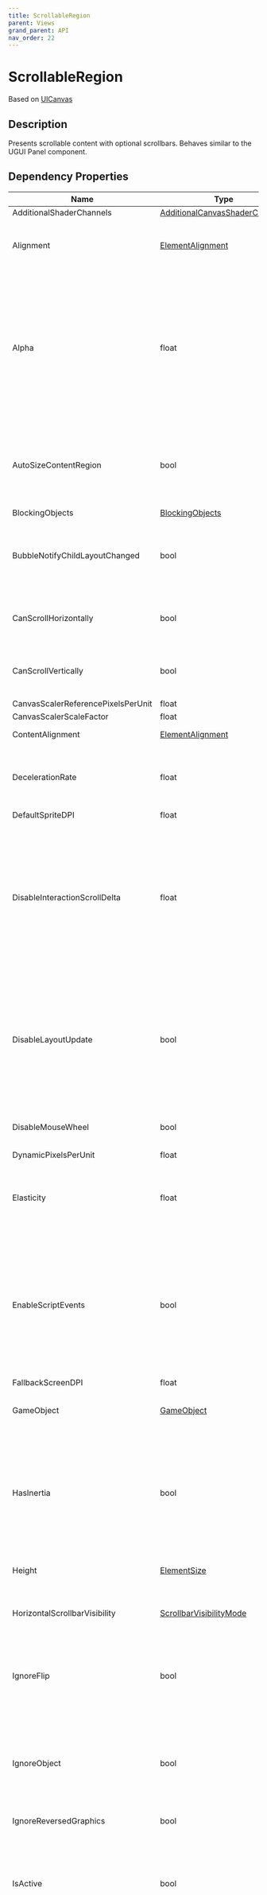```yaml
---
title: ScrollableRegion
parent: Views
grand_parent: API
nav_order: 22
---
```


# ScrollableRegion

Based on [UICanvas](UICanvas)

## Description

Presents scrollable content with optional scrollbars. Behaves similar to the UGUI Panel component.

## Dependency Properties

| Name | Type | Description |
| --- | --- | --- |
| AdditionalShaderChannels | [AdditionalCanvasShaderChannels](http://docs.unity3d.com/ScriptReference/AdditionalCanvasShaderChannels.html) |  |
| Alignment | [ElementAlignment](../Types/ElementAlignment) | Used to align the view relative to the layout parent region it resides in. |
| Alpha | float | Can be used to adjust the alpha color of this view and all its children. E.g. used for fade in/out animations. Is separate from and different from the background color of the view as it affects the children as well. |
| AutoSizeContentRegion | bool | Boolean indicating if the scrollable content region should be adjusted to the size of its content or not. |
| BlockingObjects | [BlockingObjects](http://docs.unity3d.com/ScriptReference/BlockingObjects.html) |  |
| BubbleNotifyChildLayoutChanged | bool | Boolean indicating if parent always should be notified when the child changes layout. |
| CanScrollHorizontally | bool | Boolean indicating if the region can be scrolled horizontally. |
| CanScrollVertically | bool | Boolean indicating if the region can be scrolled vertically. |
| CanvasScalerReferencePixelsPerUnit | float |  |
| CanvasScalerScaleFactor | float |  |
| ContentAlignment | [ElementAlignment](../Types/ElementAlignment) | Alignment of the content. |
| DecelerationRate | float | Determines how fast the scroll speed decelerates once the user stops scrolling. |
| DefaultSpriteDPI | float |  |
| DisableInteractionScrollDelta | float | If set any interaction with child views (clicks, etc) are disabled when the specified amount of pixels has been scrolled. Used e.g. to disable items from being selected while scrolling a selectable list of items. |
| DisableLayoutUpdate | bool | Boolean indicating if automatic layout updates for this view should be disabled. When disabled the view doesn't call UpdateLayout() when properties such as Width, Height, etc. changes. |
| DisableMouseWheel | bool | Boolean indicating if the mouse wheel is disabled. |
| DynamicPixelsPerUnit | float |  |
| Elasticity | float | Determines how elastic the viewport is when scrolling outside the bounds of the scrollable content. |
| EnableScriptEvents | bool | Boolean indicating if unity script events (Update, LateUpdate, Awake, etc) should be relayed to the view code-behind through the corresponding methods that can be overriden. |
| FallbackScreenDPI | float |  |
| GameObject | [GameObject](http://docs.unity3d.com/ScriptReference/GameObject.html) | GameObject in the hierarchy that corresponds to the view. |
| HasInertia | bool | Boolean indicating if the should stop immediatelly when the user stops scrolling (when set to False) or if it should decelerate based on DecelerationRate. |
| Height | [ElementSize](../Types/ElementSize) | The height of the view in pixels or percents. |
| HorizontalScrollbarVisibility | [ScrollbarVisibilityMode](../Types/ScrollbarVisibilityMode) | Enum indicating the visibility mode of the horizontal scrollbar. |
| IgnoreFlip | bool | Used when doing localization override default behavior of flipping the view Right to Left or Left to Rigth. |
| IgnoreObject | bool | Boolean indicating if the view should be ignored. Ignored objects don't run any load logic and don't respond to property changed events. |
| IgnoreReversedGraphics | bool |  |
| IsActive | bool | Boolean indicating if the view is active. Deactivated views deactivates corresponding game object, components, renderers and scripts. |
| IsVisible | bool | Boolean indicating if view is visible or hidden. Invisible views still take up space but aren't interactable and have their alpha set to 0. |
| LayoutRoot | [LayoutRoot](LayoutRoot) | Reference to the layout root view that is the main UICanvas that manages layout updates. All UI views resides under a layout root. |
| LoadMode | [LoadMode](../Types/LoadMode) | Enum flags indicating when and how the view should be loaded by the framework. Can be changed when e.g. the view is to be loaded on-demand. |
| Margin | [ElementMargin](../Types/ElementMargin) | Adding margins to a view changes the size of the area in which its content resides, but it does not change the width or height of the view. |
| MaskContent | bool | Boolean indicating if any content outside the bounds of the viewport should be masked. |
| MatchWidthOrHeight | float |  |
| NormalizedSortingGridSize | float |  |
| Offset | [ElementMargin](../Types/ElementMargin) | Determines the offset of the view. |
| OffsetFromParent | [ElementMargin](../Types/ElementMargin) | Offset set by a parent view. Used by views like Group to arrange children without changing their own Offset values. |
| OverrideHeight | [ElementSize](../Types/ElementSize) | Overrides regular Height value. Used to e.g. automatically size items without changing the default Height value set. |
| OverridePixelPerfect | bool |  |
| OverrideSorting | bool |  |
| OverrideWidth | [ElementSize](../Types/ElementSize) | Overrides regular Width value. Used to e.g. automatically size items without changing the default Width value set. |
| PhysicalUnit | [Unit](http://docs.unity3d.com/ScriptReference/Unit.html) |  |
| Pivot | [Vector2](http://docs.unity3d.com/ScriptReference/Vector2.html) | The pivot point of the view. |
| PixelPerfect | bool |  |
| PlaneDistance | float |  |
| Position | [Vector3](http://docs.unity3d.com/ScriptReference/Vector3.html) | Directly sets the local position of the view relative to parent. Position otherwise set using the Alignment and Offset properties. |
| RaycastBlockMode | [RaycastBlockMode](../Types/RaycastBlockMode) | Enum indicating if raycasts should be blocked. |
| ReferencePixelsPerUnit | float |  |
| ReferenceResolution | [Vector2](http://docs.unity3d.com/ScriptReference/Vector2.html) |  |
| RenderCamera | string | ID of the world camera camera used when rendering the canvas. |
| RenderMode | [RenderMode](http://docs.unity3d.com/ScriptReference/RenderMode.html) |  |
| Rotation | [Quaternion](http://docs.unity3d.com/ScriptReference/Quaternion.html) | Rotation of the view. |
| Scale | [Vector3](http://docs.unity3d.com/ScriptReference/Vector3.html) | Scale of the view. |
| ScaleFactor | float |  |
| ScreenMatchMode | [ScreenMatchMode](http://docs.unity3d.com/ScriptReference/ScreenMatchMode.html) |  |
| ScrollBounds | [ScrollBounds](../Types/ScrollBounds) | Enum indicating what type of bounds the scrollable region has (Clamped, Elastic or None). |
| ScrollEnabled | bool | Boolean indicating if scrolling by the user is enabled. |
| ScrollSensitivity | float | Sets the sensitivity of the scrolling using mouse wheel or track pad. |
| SortingLayerID | int |  |
| SortingLayerName | string |  |
| SortingOrder | int |  |
| TargetDisplay | int |  |
| UiScaleMode | [ScaleMode](http://docs.unity3d.com/ScriptReference/ScaleMode.html) |  |
| UnblockDragEventsInChildren | bool | Boolean indicating if draggable child views shouldn't block this scrollable region from being scrolled. |
| UseFastShader | bool | Boolean indicating if the default UI shader should be replaced by a simpler and faster one. The faster shader does not support masking and clipping. |
| VerticalScrollbarVisibility | [ScrollbarVisibilityMode](../Types/ScrollbarVisibilityMode) | Enum indicating the visibility mode of the vertical scrollbar. |
| Width | [ElementSize](../Types/ElementSize) | The width of the view in pixels or percents. |
| WorldCamera | [Camera](http://docs.unity3d.com/ScriptReference/Camera.html) |  |
